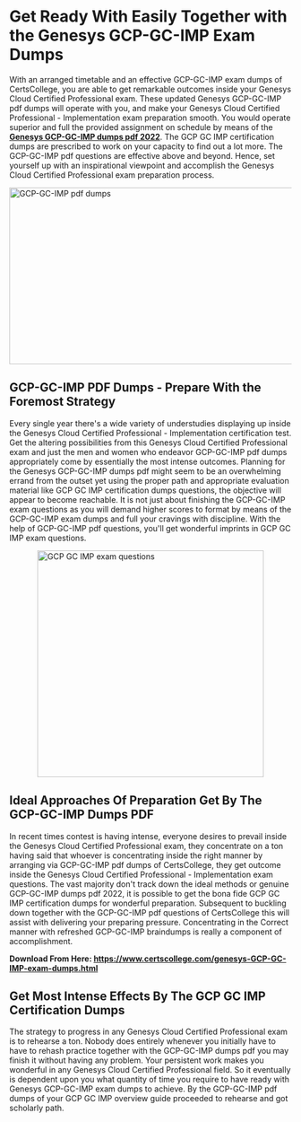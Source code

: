 <h1><strong>Get Ready With Easily Together with the Genesys GCP-GC-IMP Exam Dumps&nbsp;</strong></h1>
<p><span style="font-weight: 400;">With an arranged timetable and an effective  GCP-GC-IMP exam dumps of CertsCollege, you are able to get remarkable outcomes inside your Genesys Cloud Certified Professional exam. These updated Genesys GCP-GC-IMP pdf dumps will operate with you, and make your Genesys Cloud Certified Professional - Implementation exam preparation smooth. You would operate superior and full the provided assignment on schedule by means of the <strong><a href="https://www.certscollege.com/genesys-GCP-GC-IMP-exam-dumps.html">Genesys GCP-GC-IMP dumps pdf 2022</a></strong>. The GCP GC IMP certification dumps are prescribed to work on your capacity to find out a lot more. The  GCP-GC-IMP pdf questions are effective above and beyond. Hence, set yourself up with an inspirational viewpoint and accomplish the Genesys Cloud Certified Professional exam preparation process.&nbsp;</span></p>
<p><span style="font-weight: 400;"><img style="display: block; margin-left: auto; margin-right: auto;" src="https://i.ibb.co/CPDK3ps/Yellow-and-Blue-Initiative-Blog-Banner.png" alt="GCP-GC-IMP pdf dumps" width="559" height="315" /></span></p>
<h2><strong>GCP-GC-IMP PDF Dumps - Prepare With the Foremost Strategy</strong></h2>
<p><span style="font-weight: 400;">Every single year there's a wide variety of understudies displaying up inside the Genesys Cloud Certified Professional - Implementation certification test. Get the altering possibilities from this Genesys Cloud Certified Professional exam and just the men and women who endeavor GCP-GC-IMP pdf dumps appropriately come by essentially the most intense outcomes. Planning for the Genesys GCP-GC-IMP dumps pdf might seem to be an overwhelming errand from the outset yet using the proper path and appropriate evaluation material like GCP GC IMP certification dumps questions, the objective will appear to become reachable. It is not just about finishing the GCP-GC-IMP exam questions as you will demand higher scores to format by means of the GCP-GC-IMP exam dumps and full your cravings with discipline. With the help of GCP-GC-IMP pdf questions, you'll get wonderful imprints in GCP GC IMP exam questions.</span></p>
<p><span style="font-weight: 400;"><a href="https://tinyurl.com/mk3syucn"><img style="display: block; margin-left: auto; margin-right: auto;" src="https://i.ibb.co/9tMrhdY/Teacher-Appreciation-Invitation.png" alt="GCP GC IMP exam questions " width="404" height="404" /></a></span></p>
<h2><strong>Ideal Approaches Of Preparation Get By The GCP-GC-IMP Dumps PDF</strong></h2>
<p><span style="font-weight: 400;">In recent times contest is having intense, everyone desires to prevail inside the Genesys Cloud Certified Professional exam, they concentrate on a ton having said that whoever is concentrating inside the right manner by arranging via GCP-GC-IMP pdf dumps of CertsCollege, they get outcome inside the Genesys Cloud Certified Professional - Implementation exam questions. The vast majority don't track down the ideal methods or genuine GCP-GC-IMP dumps pdf 2022, it is possible to get the bona fide GCP GC IMP certification dumps for wonderful preparation. Subsequent to buckling down together with the  GCP-GC-IMP pdf questions of CertsCollege this will assist with delivering your preparing pressure. Concentrating in the Correct manner with refreshed GCP-GC-IMP braindumps is really a component of accomplishment.</span></p>
<p><span style="font-weight: 400;"><strong>Download From Here: <a href="https://www.certscollege.com/genesys-GCP-GC-IMP-exam-dumps.html">https://www.certscollege.com/genesys-GCP-GC-IMP-exam-dumps.html</a></strong></span></p>
<h2><strong>Get Most Intense Effects By The GCP GC IMP Certification Dumps</strong></h2>
<p><span style="font-weight: 400;">The strategy to progress in any Genesys Cloud Certified Professional exam is to rehearse a ton. Nobody does entirely whenever you initially have to have to rehash practice together with the GCP-GC-IMP dumps pdf you may finish it without having any problem. Your persistent work makes you wonderful in any Genesys Cloud Certified Professional field. So it eventually is dependent upon you what quantity of time you require to have ready with Genesys GCP-GC-IMP exam dumps to achieve. By the GCP-GC-IMP pdf dumps of your GCP GC IMP overview guide proceeded to rehearse and got scholarly path.</span></p>
